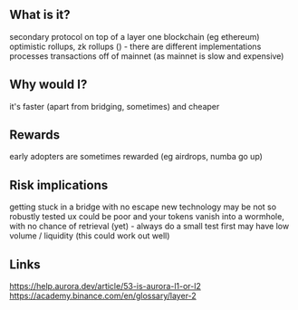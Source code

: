 ## What is it?

secondary protocol on top of a layer one blockchain (eg ethereum)
optimistic rollups, zk rollups () - there are different implementations
processes transactions off of mainnet (as mainnet is slow and expensive)

## Why would I?

it's faster (apart from bridging, sometimes) and cheaper

## Rewards

early adopters are sometimes rewarded (eg airdrops, numba go up)

## Risk implications

getting stuck in a bridge with no escape
new technology may be not so robustly tested
ux could be poor and your tokens vanish into a wormhole, with no chance of retrieval (yet) - always do a small test first
may have low volume / liquidity (this could work out well)

## Links

https://help.aurora.dev/article/53-is-aurora-l1-or-l2
https://academy.binance.com/en/glossary/layer-2